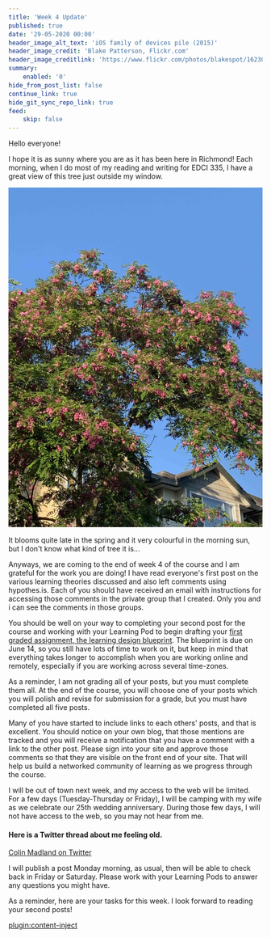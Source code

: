 ```yaml
---
title: 'Week 4 Update'
published: true
date: '29-05-2020 00:00'
header_image_alt_text: 'iOS family of devices pile (2015)'
header_image_credit: 'Blake Patterson, Flickr.com'
header_image_creditlink: 'https://www.flickr.com/photos/blakespot/16230041026/'
summary:
    enabled: '0'
hide_from_post_list: false
continue_link: true
hide_git_sync_repo_link: true
feed:
    skip: false
---
```


Hello everyone!

I hope it is as sunny where you are as it has been here in Richmond! Each morning, when I do most of my reading and writing for EDCI 335, I have a great view of this tree just outside my window.

![alt-text](IMG_1850.jpg "Large tree with green leaves and magenta flowers")

It blooms quite late in the spring and it very colourful in the morning sun, but I don't know what kind of tree it is...

Anyways, we are coming to the end of week 4 of the course and I am grateful for the work you are doing! I have read everyone's first post on the various learning theories discussed and also left comments using hypothes.is. Each of you should have received an email with instructions for accessing those comments in the private group that I created. Only you and i can see the comments in those groups.

You should be well on your way to completing your second post for the course and working with your Learning Pod to begin drafting your [first graded assignment, the learning design blueprint](https://edtechuvic.ca/edci335/learning-design-blueprint/). The blueprint is due on June 14, so you still have lots of time to work on it, but keep in mind that everything takes longer to accomplish when you are working online and remotely, especially if you are working across several time-zones.

As a reminder, I am not grading all of your posts, but you must complete them all. At the end of the course, you will choose one of your posts which you will polish and revise for submission for a grade, but you must have completed all five posts.

Many of you have started to include links to each others' posts, and that is excellent. You should notice on your own blog, that those mentions are tracked and you will receive a notification that you have a comment with a link to the other post. Please sign into your site and approve those comments so that they are visible on the front end of your site. That will help us build a networked community of learning as we progress through the course.

I will be out of town next week, and my access to the web will be limited. For a few days (Tuesday-Thursday or Friday), I will be camping with my wife as we celebrate our 25th wedding anniversary. During those few days, I will not have access to the web, so you may not hear from me.

#### Here is a Twitter thread about me feeling old.

<a class="embedly-card" data-card-controls="0" href="https://twitter.com/colinmadland/status/1265857654791868416?s=20">Colin Madland on Twitter</a>
<script async src="//cdn.embedly.com/widgets/platform.js" charset="UTF-8"></script>

I will publish a post Monday morning, as usual, then will be able to check back in Friday or Saturday. Please work with your Learning Pods to answer any questions you might have.

As a reminder, here are your tasks for this week. I look forward to reading your second posts!


[plugin:content-inject](../w4/_week-4)
